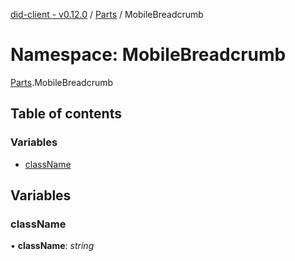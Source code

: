 [did-client - v0.12.0](../README.md) / [Parts](parts.md) / MobileBreadcrumb

# Namespace: MobileBreadcrumb

[Parts](parts.md).MobileBreadcrumb

## Table of contents

### Variables

- [className](parts.mobilebreadcrumb.md#classname)

## Variables

### className

• **className**: *string*
